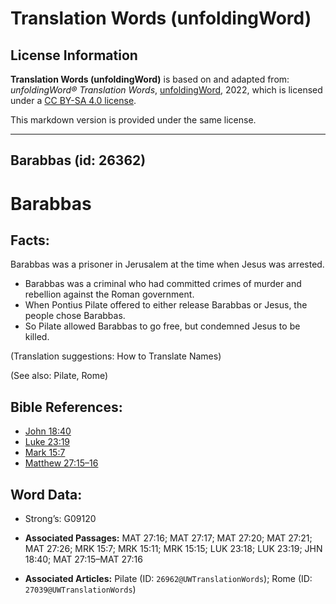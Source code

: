 # Translation Words (unfoldingWord)

## License Information

**Translation Words (unfoldingWord)** is based on and adapted from: _unfoldingWord® Translation Words_, [unfoldingWord](https://unfoldingword.org/utw), 2022, which is licensed under a [CC BY-SA 4.0 license](https://creativecommons.org/licenses/by-sa/4.0/legalcode.en).

This markdown version is provided under the same license.



--------------------------------

## Barabbas (id: 26362)

Barabbas
========

Facts:
------

Barabbas was a prisoner in Jerusalem at the time when Jesus was arrested.

* Barabbas was a criminal who had committed crimes of murder and rebellion against the Roman government.
* When Pontius Pilate offered to either release Barabbas or Jesus, the people chose Barabbas.
* So Pilate allowed Barabbas to go free, but condemned Jesus to be killed.

(Translation suggestions: How to Translate Names)

(See also: Pilate, Rome)

Bible References:
-----------------

* [John 18:40](https://ref.ly/John18:40)
* [Luke 23:19](https://ref.ly/Luke23:19)
* [Mark 15:7](https://ref.ly/Mark15:7)
* [Matthew 27:15–16](https://ref.ly/Matt27:15-Matt27:16)

Word Data:
----------

* Strong’s: G09120

* **Associated Passages:** MAT 27:16; MAT 27:17; MAT 27:20; MAT 27:21; MAT 27:26; MRK 15:7; MRK 15:11; MRK 15:15; LUK 23:18; LUK 23:19; JHN 18:40; MAT 27:15–MAT 27:16
* **Associated Articles:** Pilate (ID: `26962@UWTranslationWords`); Rome (ID: `27039@UWTranslationWords`)

